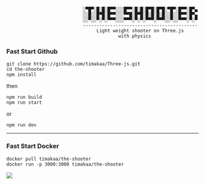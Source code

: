 ```
                            ░▀█▀░█░█░█▀▀░░░█▀▀░█░█░█▀█░█▀█░▀█▀░█▀▀░█▀▄
                            ░░█░░█▀█░█▀▀░░░▀▀█░█▀█░█░█░█░█░░█░░█▀▀░█▀▄
                            ░░▀░░▀░▀░▀▀▀░░░▀▀▀░▀░▀░▀▀▀░▀▀▀░░▀░░▀▀▀░▀░▀
                            ------------------------------------------
                                 Light weight shooter on Three.js
                                         with physics
```

### Fast Start Github

```
git clone https://github.com/timakaa/Three-js.git
cd the-shooter
npm install
```

then

```
npm run build
npm run start
```

or

```
npm run dev
```

---

### Fast Start Docker

```
docker pull timakaa/the-shooter
docker run -p 3000:3000 timakaa/the-shooter
```

![](https://i.imgur.com/AzgVOmB.png)
